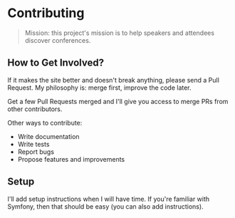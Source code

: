 # Contributing

> Mission: this project's mission is to help speakers and attendees discover conferences.

## How to Get Involved?

If it makes the site better and doesn't break anything, please send a Pull Request. My philosophy is: merge first, improve the code later.

Get a few Pull Requests merged and I'll give you access to merge PRs from other contributors.

Other ways to contribute:
- Write documentation
- Write tests
- Report bugs
- Propose features and improvements

## Setup

I'll add setup instructions when I will have time. If you're familiar with Symfony, then that should be easy (you can also add instructions).
